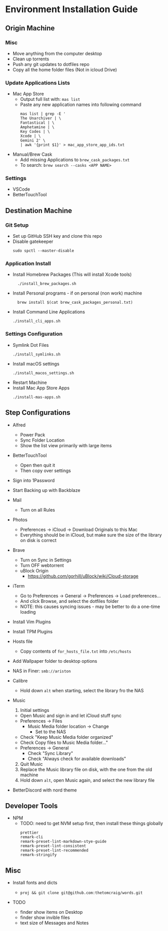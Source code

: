 # Environment Installation Guide

## Origin Machine

### Misc
- Move anything from the computer desktop
- Clean up torrents
- Push any git updates to dotfiles repo
- Copy all the home folder files (Not in icloud Drive)

### Update Applications Lists
- Mac App Store
  - Output full list with: `mas list`
  - Paste any new application names into following command
    ```
    mas list | grep -E '
    The Unarchiver | \
    Fantastical | \
    Amphetamine | \
    Key Codes | \
    Xcode | \
    Gemini 2' \
    | awk '{print $1}' > mac_app_store_app_ids.txt
    ```
- Manual/Brew Cask
  - Add missing Applications to `brew_cask_packages.txt`
  - To search: `brew search --casks <APP NAME>`

### Settings
- VSCode
- BetterTouchTool

## Destination Machine
### Git Setup
- Set up GitHub SSH key and clone this repo  
- Disable gatekeeper
  ```
  sudo spctl --master-disable
  ```
### Application Install
- Install Homebrew Packages (This will install Xcode tools)  
  ```
    ./install_brew_packages.sh
    ```
- Install Personal programs - if on personal (non work) machine
  ```
    brew install $(cat brew_cask_packages_personal.txt)
    ```
- Install Command Line Applications
  ```
  ./install_cli_apps.sh
  ```

### Settings Configuration
- Symlink Dot Files
  ```
  ./install_symlinks.sh
  ```
- Install macOS settings
  ```
  ./install_macos_settings.sh
  ```
- Restart Machine
- Install Mac App Store Apps
  ```
  ./install-mas-apps.sh
  ```

## Step Configurations
- Alfred
  - Power Pack
  - Sync Folder Location
  - Show the list view primarily with large items

- BetterTouchTool
  - Open then quit it
  - Then copy over settings

- Sign into 1Password
- Start Backing up with Backblaze

- Mail
  - Turn on all Rules

- Photos
  - Preferences -> iCloud -> Download Originals to this Mac
  - Everything should be in iCloud, but make sure the size of the library on disk is correct

- Brave
  - Turn on Sync in Settings
  - Turn OFF webtorrent
  - uBlock Origin 
    - https://github.com/gorhill/uBlock/wiki/Cloud-storage

- iTerm
  - Go to Preferences -> General -> Preferences -> Load preferences...
  - And click Browse, and select the dotfiles folder
  - NOTE: this causes syncing issues - may be better to do a one-time loading

- Install Vim Plugins

- Install TPM Plugins

- Hosts file
  - Copy contents of `for_hosts_file.txt` into `/etc/hosts`

- Add Wallpaper folder to desktop options

- NAS in Finer: `smb://ariston`

- Calibre
  - Hold down `alt` when starting, select the library fro the NAS

- Music
  1. Initial settings
    - Open Music and sign in and let iCloud stuff sync
    - Preferences -> Files 
      - Music Media folder location -> Change
        - Set to the NAS
    - Check "Keep Music Media folder organized"
    - Check Copy files to Music Media folder..."
    - Preferences -> General
      - Check "Sync Library"
      - Check "Always check for available downloads"
  2. Quit Music
  3. Replace the Music library file on disk, with the one from the old machine
  4. Hold down `alt`, open Music again, and select the new library file

- BetterDiscord with nord theme

## Developer Tools
- NPM
  - TODO: need to get NVM setup first, then install these things globally
    ```
    prettier
    remark-cli
    remark-preset-lint-markdown-stye-guide
    remark-preset-lint-consistent
    remark-preset-lint-recommended
    remark-stringify
    ```

## Misc
- Install fonts and dicts
  - `proj && git clone git@github.com:thetomcraig/words.git`

- TODO
  - finder show items on Desktop 
  - finder show invible files
  - text size of Messages and Notes